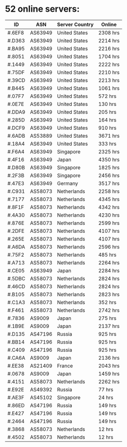 # 52 online servers:

| ID | ASN | Server Country | Online |
| ------ | ------ | ------ | ------ |
| #.6EF8 | AS63949 | United States | 2308 hrs |
| #.D363 | AS63949 | United States | 2214 hrs |
| #.BA95 | AS63949 | United States | 2216 hrs |
| #.8051 | AS63949 | United States | 1704 hrs |
| #.1449 | AS63949 | United States | 2222 hrs |
| #.75DF | AS63949 | United States | 2210 hrs |
| #.39CD | AS63949 | United States | 2213 hrs |
| #.B445 | AS63949 | United States | 1061 hrs |
| #.07F7 | AS63949 | United States | 572 hrs |
| #.0E7E | AS63949 | United States | 130 hrs |
| #.DDA9 | AS63949 | United States | 205 hrs |
| #.285D | AS63949 | United States | 164 hrs |
| #.DCF9 | AS63949 | United States | 910 hrs |
| #.6ADB | AS53889 | United States | 3671 hrs |
| #.18A4 | AS63949 | United States | 333 hrs |
| #.F6A4 | AS63949 | Singapore | 2325 hrs |
| #.4F16 | AS63949 | Japan | 4350 hrs |
| #.D80B | AS63949 | Singapore | 1825 hrs |
| #.2F3B | AS63949 | Singapore | 2456 hrs |
| #.47E3 | AS63949 | Germany | 3517 hrs |
| #.C931 | AS58073 | Netherlands | 2258 hrs |
| #.7177 | AS58073 | Netherlands | 4345 hrs |
| #.8F1F | AS58073 | Netherlands | 4342 hrs |
| #.4A30 | AS58073 | Netherlands | 4230 hrs |
| #.876E | AS58073 | Netherlands | 2599 hrs |
| #.2DFE | AS58073 | Netherlands | 4107 hrs |
| #.265E | AS58073 | Netherlands | 4107 hrs |
| #.A6DA | AS58073 | Netherlands | 2596 hrs |
| #.75F2 | AS58073 | Netherlands | 485 hrs |
| #.A713 | AS58073 | Netherlands | 2264 hrs |
| #.CE05 | AS63949 | Japan | 2284 hrs |
| #.5DBC | AS58073 | Netherlands | 2824 hrs |
| #.46CD | AS58073 | Netherlands | 2824 hrs |
| #.B105 | AS58073 | Netherlands | 2823 hrs |
| #.C1A3 | AS58073 | Netherlands | 352 hrs |
| #.F461 | AS58073 | Netherlands | 2742 hrs |
| #.7836 | AS9009 | Japan | 275 hrs |
| #.1B9E | AS9009 | Japan | 2137 hrs |
| #.D135 | AS47196 | Russia | 925 hrs |
| #.BB14 | AS47196 | Russia | 925 hrs |
| #.C409 | AS47196 | Russia | 925 hrs |
| #.CA6A | AS9009 | Japan | 2136 hrs |
| #.EE38 | AS21409 | France | 2043 hrs |
| #.0678 | AS9009 | Japan | 1459 hrs |
| #.4151 | AS58073 | Netherlands | 2262 hrs |
| #.E92E | AS49392 | Russia | 77 hrs |
| #.AE3F | AS45102 | Singapore | 24 hrs |
| #.86ED | AS47196 | Russia | 149 hrs |
| #.E427 | AS47196 | Russia | 149 hrs |
| #.2464 | AS47196 | Russia | 149 hrs |
| #.3868 | AS58073 | Netherlands | 12 hrs |
| #.4502 | AS58073 | Netherlands | 12 hrs |

